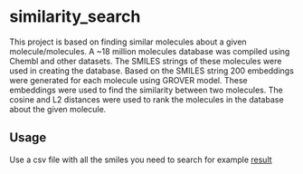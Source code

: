 # similarity_search

This project is based on finding similar molecules about a given molecule/molecules.
A ~18 million molecules database was compiled using Chembl and other datasets. The SMILES strings of these molecules were used in creating the database. Based on the SMILES string 200 embeddings were generated for each molecule using GROVER model.  These embeddings were used to find the similarity between two molecules. The cosine and L2 distances were used to rank the molecules in the database about the given molecule.   


## Usage
Use a csv file with all the smiles you need to search for example 
[result](https://github.com/samudithayati/similarity_search/example.csv)
